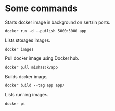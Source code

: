 # Some commands

Starts docker image in background on sertain ports.
```
docker run -d --publish 5000:5000 app
```

Lists storages images.
```
docker images
```

Pull docker image using Docker hub.
```
docker pull mishasdk/app
```

Builds docker image.
```
docker build --tag app app/
```

Lists running images.
```
docker ps
```
